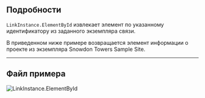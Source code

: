 ## Подробности
`LinkInstance.ElementById` извлекает элемент по указанному идентификатору из заданного экземпляра связи.

В приведенном ниже примере возвращается элемент информации о проекте из экземпляра Snowdon Towers Sample Site.
___
## Файл примера

![LinkInstance.ElementById](./Revit.Elements.LinkInstance.ElementById_img.jpg)

